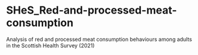 # SHeS_Red-and-processed-meat-consumption
Analysis of red and processed meat consumption behaviours among adults in the Scottish Health Survey (2021)

